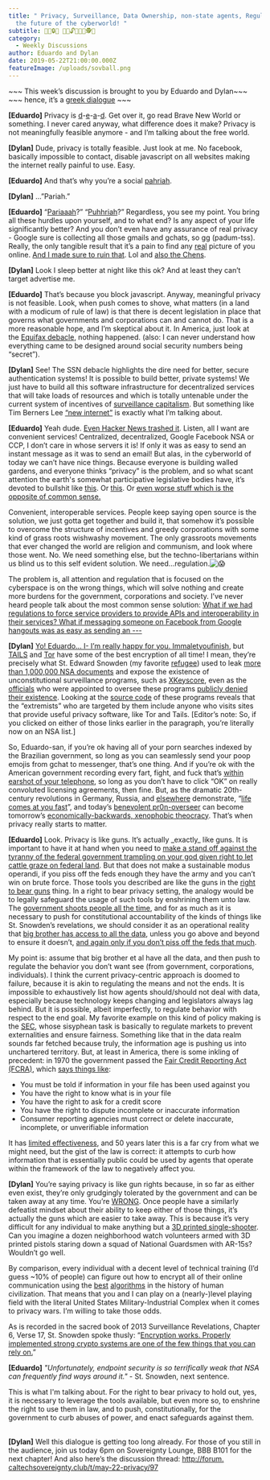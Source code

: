 ```yaml
---
title: " Privacy, Surveillance, Data Ownership, non-state agents, Regulation &
  the future of the cyberworld! "
subtitle: 🔭📧🔒💽 🔏💾🔓👨‍💻🔐🕵️📡
category:
  - Weekly Discussions
author: Eduardo and Dylan
date: 2019-05-22T21:00:00.000Z
featureImage: /uploads/sovball.png
---
```

\~\~\~ This week’s discussion is brought to you by Eduardo and Dylan\~\~\~\
\~\~~ hence, it’s a [greek dialogue](https://en.wikipedia.org/wiki/Socratic_dialogue) \~\~~



**\[Eduardo]** Privacy is [d](https://web.archive.org/web/20190222232935/https://www.wsj.com/articles/privacy-is-dead-heres-what-comes-next-1525608001)-[e](https://www.forbes.com/sites/jacobmorgan/2014/08/19/privacy-is-completely-and-utterly-dead-and-we-killed-it/#1dc7e2d531a7)-[a](https://www.bbc.com/news/technology-41483723)-[d](http://www.itskeptic.org/node/439). Get over it, go read Brave New World or something. I never cared anyway, what difference does it make? Privacy is not meaningfully feasible anymore - and I’m talking about the free world.



**\[Dylan]** Dude, privacy is totally feasible. Just look at me. No facebook, basically impossible to contact, disable javascript on all websites making the internet really painful to use. Easy.



**\[Eduardo]** And that’s why you’re a social [pahriah](https://i.imgur.com/07Ow3fG.png).



**\[Dylan]** …”Pariah.”



**\[Eduardo]** “[Pariaaah](https://thesaurus.plus/img/synonyms/681/pariah.png)?” “[Puhhriah](https://img.scryfall.com/cards/large/en/7ed/30.jpg?1517813031)?” Regardless, you see my point. You bring all these hurdles upon yourself, and to what end? Is any aspect of your life significantly better? And you don’t even have any assurance of real privacy - Google sure is collecting all those gmails and gchats, so gg (padum-tss). Really, the only tangible result that it’s a pain to find any [real](http://www.vanvalen.caltech.edu/team/) picture of you online. [And I made sure to ruin that](https://www.google.com/search?q=dylan+bannon+caltech&rlz=1C1CHBF_enUS822US822&source=lnms&tbm=isch&sa=X&ved=0ahUKEwio5cKHo6niAhV9FTQIHWgYDlIQ_AUIDygC&biw=1054&bih=988&dpr=1.8#imgrc=kyIe9MYqpfbvCM:). Lol and [also the Chens](https://www.cheninstitute.org/en/community/graduate-fellows-2017-2018/).



**\[Dylan]** Look I sleep better at night like this ok? And at least they can’t target advertise me.



**\[Eduardo]** That’s because you block javascript. Anyway, meaningful privacy is not feasible. Look, when push comes to shove, what matters (in a land with a modicum of rule of law) is that there is decent legislation in place that governs what governments and corporations can and cannot do. That is a more reasonable hope, and I’m skeptical about it. In America, just look at the [Equifax debacle](http://fortune.com/2018/09/07/equifax-data-breach-one-year-anniversary/), nothing happened. (also: I can never understand how everything came to be designed around social security numbers being “secret”).



**\[Dylan]** See! The SSN debacle highlights the dire need for better, secure authentication systems! It is possible to build better, private systems! We just have to build all this software infrastructure for decentralized services that will take loads of resources and which is totally untenable under the current system of incentives of [surveillance capitalism](https://papers.ssrn.com/sol3/papers.cfm?abstract_id=2594754). But something like Tim Berners Lee [“new internet”](https://www.wired.co.uk/article/inrupt-tim-berners-lee) is exactly what I’m talking about.



**\[Eduardo]** Yeah dude. [Even Hacker News trashed it](https://news.ycombinator.com/item?id=18119227). Listen, all I want are convenient services! Centralized, decentralized, Google Facebook NSA or CCP, I don’t care in whose servers it is! If only it was as easy to send an instant message as it was to send an email! But alas, in the cyberworld of today we can’t have nice things. Because everyone is building walled gardens, and everyone thinks “privacy” is the problem, and so what scant attention the earth's somewhat participative legislative bodies have, it’s devoted to bullshit like [this](https://www.cookielaw.org/the-cookie-law/). Or [this](https://en.wikipedia.org/wiki/General_Data_Protection_Regulation). Or [even worse stuff which is the opposite of common sense.](https://www.eff.org/deeplinks/2019/03/european-copyright-directive-what-it-and-why-has-it-drawn-more-controversy-any)



Convenient, interoperable services. People keep saying open source is the solution, we just gotta get together and build it, that somehow it’s possible to overcome the structure of incentives and greedy corporations with some kind of grass roots wishwashy movement. The only grassroots movements that ever changed the world are religion and communism, and look where those went. No. We need something else, but the techno-libertarians within us blind us to this self evident solution. We need...regulation.![😱](https://mail.google.com/mail/e/1f631)



The problem is, all attention and regulation that is focused on the cyberspace is on the wrong things, which will solve nothing and create more burdens for the government, corporations and society. I’ve never heard people talk about the most common sense solution: [What if we had regulations to force service providers to provide APIs and interoperability in their services? What if messaging someone on Facebook from Google hangouts was as easy as sending an ---](https://news.ycombinator.com/item?id=19749825)



**\[Dylan]** [Yo! Eduardo… I- I’m really happy for you. Immaletyoufinish](https://www.youtube.com/watch?v=RvaakT52RjQ), but [TAILS](https://tails.boum.org/) and [Tor](https://www.torproject.org/) have some of the best encryption of all time! I mean, they’re precisely what St. Edward Snowden (my favorite [refugee](https://en.wikipedia.org/wiki/Edward_Snowden#Flight_from_the_United_States)) used to leak [more than 1,000,000 NSA documents](https://en.wikipedia.org/wiki/Global_surveillance_disclosures_(2013%E2%80%93present)) and expose the existence of unconstitutional surveillance programs, such as [XKeyscore](https://en.wikipedia.org/wiki/XKeyscore), even as the [officials](https://en.wikipedia.org/wiki/James_Clapper) who were appointed to oversee these programs [publicly denied their existence](https://commons.wikimedia.org/w/index.php?title=File%3ARon_Wyden_and_James_Clapper_-_12_March_2013.webm). Looking at the [source code](https://daserste.ndr.de/panorama/aktuell/nsa230_page-1.html) of these programs reveals that the “extremists” who are targeted by them include anyone who visits sites that provide useful privacy software, like Tor and Tails. \[Editor’s note: So, if you clicked on either of those links earlier in the paragraph, you’re literally now on an NSA list.]



So, Eduardo-san, if you’re ok having all of your porn searches indexed by the Brazilian government, so long as you can seamlessly send your poop emojis from gchat to messenger, that’s one thing. And if you’re ok with the American government recording every fart, fight, and fuck that’s [within earshot of your telephone](https://www.cultofmac.com/260213/nsa-spyware-allegedly-gives-backdoor-access-iphones/), so long as you don’t have to click “OK” on really convoluted licensing agreements, then fine. But, as the dramatic 20th-century revolutions in Germany, Russia, and [elsewhere](https://www.youtube.com/watch?v=xjBM9korKZY) demonstrate, “[life comes at you fast](https://knowyourmeme.com/memes/life-comes-at-you-fast)”, and today’s [benevolent pr0n-overseer](https://en.wikipedia.org/wiki/Brazil) can become tomorrow’s [economically-backwards, xenophobic theocracy](https://en.wikipedia.org/wiki/Iranian_Revolution). That’s when privacy really starts to matter.



**\[Eduardo]** Look. Privacy is like guns. It’s actually \_exactly\_ like guns. It is important to have it at hand when you need to [make a stand off against the tyranny of the federal government trampling on your god given right to let cattle graze on federal land](https://en.wikipedia.org/wiki/Bundy_standoff). But that does not make a sustainable modus operandi, if you piss off the feds enough they have the army and you can’t win on brute force. Those tools you described are like the guns in the [right to bear guns](https://en.wikipedia.org/wiki/Right_to_keep_and_bear_arms) thing. In a right to bear privacy setting, the analogy would be to legally safeguard the usage of such tools by enshrining them unto law. The [government shoots people all the time](https://www.washingtonpost.com/graphics/2019/national/police-shootings-2019/?noredirect=on), and for as much as it is necessary to push for constitutional accountability of the kinds of things like St. Snowden’s revelations, we should consider it as an operational reality that [big brother has access to all the data](https://www.youtube.com/watch?v=A6e7wfDHzew), unless you go above and beyond to ensure it doesn’t, [and again only if you don’t piss off the feds that much](https://en.wikipedia.org/wiki/Ross_Ulbricht).



My point is: assume that big brother et al have all the data, and then push to regulate the behavior you don’t want see (from government, corporations, individuals). I think the current privacy-centric approach is doomed to failure, because it is akin to regulating the means and not the ends. It is impossible to exhaustively list how agents should/should not deal with data, especially because technology keeps changing and legislators always lag behind. But it is possible, albeit imperfectly, to regulate behavior with respect to the end goal. My favorite example on this kind of policy making is the [SEC](https://en.wikipedia.org/wiki/U.S._Securities_and_Exchange_Commission), whose sisyphean task is basically to regulate markets to prevent externalities and ensure fairness. Something like that in the data realm sounds far fetched because truly, the information age is pushing us into unchartered territory. But, at least in America, there is some inkling of precedent: in 1970 the government passed the [Fair Credit Reporting Act (FCRA)](https://en.wikipedia.org/wiki/Fair_Credit_Reporting_Act#Inaccuracies_in_consumer_reports), which [says things like](https://www.consumer.ftc.gov/articles/pdf-0096-fair-credit-reporting-act.pdf):



* You must be told if information in your file has been used against you
* You have the right to know what is in your file
* You have the right to ask for a credit score
* You have the right to dispute incomplete or inaccurate information
* Consumer reporting agencies must correct or delete inaccurate, incomplete, or unverifiable information

It has [limited effectiveness](https://www.brookings.edu/research/the-real-problem-with-credit-reports-is-the-astounding-number-of-errors/), and 50 years later this is a far cry from what we might need, but the gist of the law is correct: it attempts to curb how information that is essentially public could be used by agents that operate within the framework of the law to negatively affect you.



**\[Dylan]** You’re saying privacy is like gun rights because, in so far as either even exist, they’re only grudgingly tolerated by the government and can be taken away at any time. You’re [WRONG](https://www.youtube.com/watch?v=GXtHd25RyV4). Once people have a similarly defeatist mindset about their ability to keep either of those things, it’s actually the guns which are easier to take away. This is because it’s very difficult for any individual to make anything but a [3D printed single-shooter](https://all3dp.com/3d-printed-gun-firearm-weapon-parts/). Can you imagine a dozen neighborhood watch volunteers armed with 3D printed pistols staring down a squad of National Guardsmen with AR-15s? Wouldn’t go well.



By comparison, every individual with a decent level of technical training (I’d guess ~10% of people) can figure out how to encrypt all of their online communication using the [best](https://en.wikipedia.org/wiki/RSA_(cryptosystem)) [algorithms](https://en.wikipedia.org/wiki/Elliptic_Curve_Digital_Signature_Algorithm) in the history of human civilization. That means that you and I can play on a (nearly-)level playing field with the literal United States Military-Industrial Complex when it comes to privacy wars. I’m willing to take those odds.



As is recorded in the sacred book of 2013 Surveillance Revelations, Chapter 6, Verse 17, St. Snowden spoke thusly: “[Encryption works. Properly implemented strong crypto systems are one of the few things that you can rely on.](https://www.theguardian.com/world/2013/jun/17/edward-snowden-nsa-files-whistleblower)”



**\[Eduardo]** *"Unfortunately, endpoint security is so terrifically weak that NSA can frequently find ways around it."* - St. Snowden, next sentence.



This is what I'm talking about. For the right to bear privacy to hold out, yes, it is necessary to leverage the tools available, but even more so, to enshrine the right to use them in law, and to push, constitutionally, for the government to curb abuses of power, and enact safeguards against them.

\
**\[Dylan]** Well this dialogue is getting too long already. For those of you still in the audience, join us today 6pm on Sovereignty Lounge, BBB B101 for the next chapter! And also here’s the discussion thread: [http://forum.​caltechsovereignty.club/t/may-​22-privacy/97](http://forum.caltechsovereignty.club/t/may-22-privacy/97)